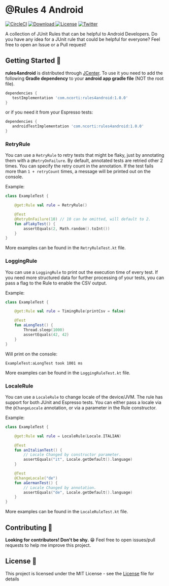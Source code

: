 # @Rules 4 Android

[![CircleCI](https://circleci.com/gh/cortinico/rules4android/tree/master.svg?style=shield)](https://circleci.com/gh/cortinico/rules4android/tree/master)  [ ![Download](https://api.bintray.com/packages/cortinico/maven/rules4android/images/download.svg) ](https://bintray.com/cortinico/maven/rules4android/_latestVersion) [![License](https://img.shields.io/badge/license-MIT%20License-brightgreen.svg)](https://opensource.org/licenses/MIT) [![Twitter](https://img.shields.io/badge/Twitter-@cortinico-blue.svg?style=flat)](http://twitter.com/cortinico)

A collection of JUnit Rules that can be helpful to Android Developers. Do you have any idea for a JUnit rule that could be helpful for everyone? Feel free to open an Issue or a Pull request!

## Getting Started 👣

**rules4android** is distributed through [JCenter](https://bintray.com/bintray/jcenter?filterByPkgName=rules4android). To use it you need to add the following **Gradle dependency** to your **android app gradle file** (NOT the root file).

```groovy
dependencies {
   testImplementation 'com.ncorti:rules4android:1.0.0'
}
```

or if you need it from your Espresso tests:

```groovy
dependencies {
   androidTestImplementation 'com.ncorti:rules4android:1.0.0'
}
```

### RetryRule

You can use a `RetryRule` to retry tests that might be flaky, just by annotating them with a `@RetryOnFailure`. By default, annotated tests are retried other 2 times. You can specify the retry count in the annotation. If the test fails more than `1 + retryCount` times, a message will be printed out on the console.

Example:

```kotlin
class ExampleTest {

    @get:Rule val rule = RetryRule()

    @Test
    @RetryOnFailure(10) // 10 can be omitted, will default to 2.
    fun aFlakyTest() {
        assertEquals(2, Math.random().toInt())
    }
}
```

More examples can be found in the `RetryRuleTest.kt` file.

### LoggingRule

You can use a `LoggingRule` to print out the execution time of every test. If you need more structured data for further processing of your tests, you can pass a flag to the Rule to enable the CSV output.

Example:

```kotlin
class ExampleTest {

    @get:Rule val rule = TimingRule(printCsv = false)

    @Test
    fun aLongTest() {
        Thread.sleep(1000)
        assertEquals(42, 42)
    }
}
```

Will print on the console:
```
ExampleTest:aLongTest took 1001 ms
```

More examples can be found in the `LoggingRuleTest.kt` file.

### LocaleRule

You can use a `LocaleRule` to change locale of the device/JVM. The rule has support for both JUnit and Espresso tests. You can either pass a locale via the `@ChangeLocale` annotation, or via a parameter in the Rule constructor.

Example:

```kotlin
class ExampleTest {

    @get:Rule val rule = LocaleRule(Locale.ITALIAN)

    @Test
    fun anItalianTest() {
        // Locale Changed by constructor parameter.
        assertEquals("it", Locale.getDefault().language)
    }

    @Test
    @ChangeLocale("de")
    fun aGermanTest() {
        // Locale Changed by annotation.
        assertEquals("de", Locale.getDefault().language)
    }
}
```

More examples can be found in the `LocaleRuleTest.kt` file.

## Contributing 🤝

**Looking for contributors! Don't be shy.** 😁 Feel free to open issues/pull requests to help me improve this project.

## License 📄

This project is licensed under the MIT License - see the [License](License) file for details
